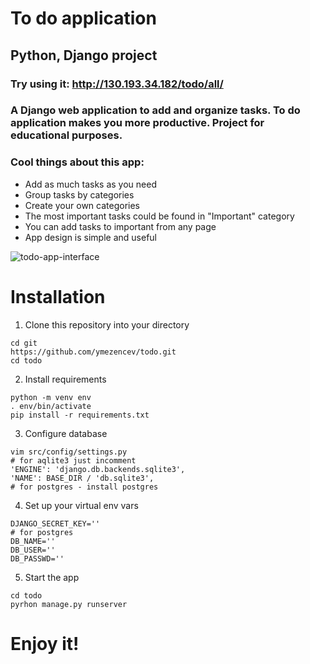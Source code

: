 # To do application
## Python, Django project
### Try using it: http://130.193.34.182/todo/all/
### A Django web application to add and organize tasks. To do application makes you more productive. Project for educational purposes.

### Cool things about this app:
* Add as much tasks as you need
* Group tasks by categories
* Create your own categories
* The most important tasks could be found in "Important" category
* You can add tasks to important from any page
* App design is simple and useful


![todo-app-interface](https://user-images.githubusercontent.com/60066986/97801859-ca2f7000-1c50-11eb-9db3-38d054aeeffa.png)

# Installation 
1. Clone this repository into your directory
```
cd git
https://github.com/ymezencev/todo.git
cd todo
```
2. Install requirements
```
python -m venv env
. env/bin/activate
pip install -r requirements.txt
```

3. Configure database
```
vim src/config/settings.py
# for aqlite3 just incomment
'ENGINE': 'django.db.backends.sqlite3',
'NAME': BASE_DIR / 'db.sqlite3',
# for postgres - install postgres
```
4. Set up your virtual env vars
```
DJANGO_SECRET_KEY=''
# for postgres
DB_NAME=''
DB_USER=''
DB_PASSWD=''

```
5. Start the app
```
cd todo
pyrhon manage.py runserver
```
# Enjoy it!

